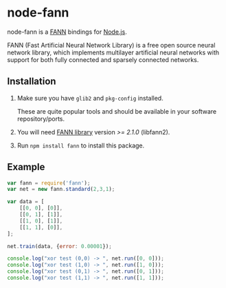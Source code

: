 # node-fann

node-fann is a [FANN](http://leenissen.dk/fann/) bindings for [Node.js](http://nodejs.org).

FANN (Fast Artificial Neural Network Library) is a free open source neural network library, which implements multilayer artificial neural networks with support for both fully connected and sparsely connected networks.

## Installation

1. Make sure you have `glib2` and `pkg-config` installed.

   These are quite popular tools and should be available in your software repository/ports.

2. You will need [FANN library](http://leenissen.dk/fann/wp/download/) version _>= 2.1.0_ (libfann2).

3. Run `npm install fann` to install this package.

## Example

```javascript
var fann = require('fann');
var net = new fann.standard(2,3,1);

var data = [
    [[0, 0], [0]],
    [[0, 1], [1]],
    [[1, 0], [1]],
    [[1, 1], [0]],
];

net.train(data, {error: 0.00001});

console.log("xor test (0,0) -> ", net.run([0, 0]));
console.log("xor test (1,0) -> ", net.run([1, 0]));
console.log("xor test (0,1) -> ", net.run([0, 1]));
console.log("xor test (1,1) -> ", net.run([1, 1]));
```

